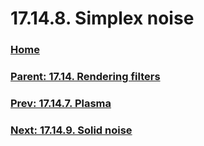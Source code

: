 # 17.14.8. Simplex noise

### [Home](./00-home.md)
### [Parent: 17.14. Rendering filters](./17-14-00-rendering-filters.md)
### [Prev: 17.14.7. Plasma](./17-14-07-plasma.md)
### [Next: 17.14.9. Solid noise](./17-14-09-solid-noise.md)
